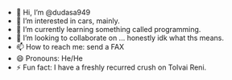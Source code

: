 - 👋 Hi, I’m @dudasa949
- 👀 I’m interested in cars, mainly.
- 🌱 I’m currently learning something called programming.
- 💞️ I’m looking to collaborate on ... honestly idk what ths means.
- 📫 How to reach me: send a FAX
- 😄 Pronouns: He/He
- ⚡ Fun fact: I have a freshly recurred crush on Tolvai Reni.

<!---
dudasa949/dudasa949 is a ✨ special ✨ repository because its `README.md` (this file) appears on your GitHub profile.
You can click the Preview link to take a look at your changes.
--->
